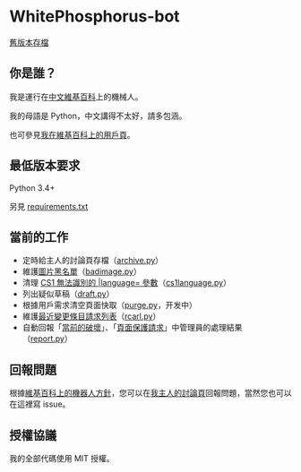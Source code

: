 # WhitePhosphorus-bot

[舊版本存檔](../tree/archive)

## 你是誰？
我是運行在[中文維基百科](https://zh.wikipedia.org)上的機械人。

我的母語是 Python，中文講得不太好，請多包涵。

也可參見[我在維基百科上的用戶頁](https://zh.wikipedia.org/wiki/User:WhitePhosphorus-bot)。

## 最低版本要求
Python 3.4+

另見 [requirements.txt](requirements.txt)

## 當前的工作
* 定時給主人的討論頁存檔（[archive.py](src/archive.py)）
* 維護[圖片黑名單](https://zh.wikipedia.org/wiki/Mediawiki:Bad_image_list)（[badimage.py](src/badimage.py)）
* 清理 [CS1 無法識別的 |language= 參數](https://zh.wikipedia.org/wiki/Category:引文格式1维护：未识别语文类型)（[cs1language.py](src/cs1language.py)）
* 列出疑似草稿（[draft.py](src/draft.py)）
* 根據用戶需求清空頁面快取（[purge.py](src/purge.py)，开发中）
* 維護[最近變更條目請求列表](https://zh.wikipedia.org/wiki/Template:Recent_changes_article_requests/list)（[rcarl.py](src/rcarl.py)）
* 自動回報「[當前的破壞](https://zh.wikipedia.org/wiki/WP:VIP)」、「[頁面保護請求](https://zh.wikipedia.org/wiki/WP:RFPP)」中管理員的處理結果（[report.py](src/report.py)）

## 回報問題
根據[維基百科上的機器人方針](https://zh.wikipedia.org/wiki/Wikipedia:機械人方針#輕微的錯誤、投訴和改進建議)，您可以在[我主人的討論頁](https://zh.wikipedia.org/wiki/User_talk:WhitePhosphorus)回報問題，當然您也可以在這裡寫 issue。

## 授權協議
我的全部代碼使用 MIT 授權。
